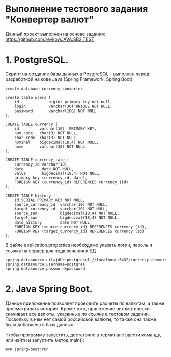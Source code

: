 # Выполнение тестового задания "Конвертер валют"

Данный проект выполнен на основе задания: https://github.com/revkov/JAVA.SB2.TEST



# 1. PostgreSQL.

Скрипт на создание базы данных в PostgreSQL - выполнен перед разработкой на коде Java (Spring Framework, Spring Boot)

``` 
create database currency_converter

create table users (
    id             bigint primary key not null,
    login          varchar(30) UNIQUE NOT NULL,
    password       varchar(100) NOT NULL
);

CREATE TABLE currency (
    id         varchar(10)  PRIMARY KEY,
    num_code   char(3) NOT NULL,
    char_code  char(3) NOT NULL,
    nominal    bigdecimal(18,4) NOT NULL,
    name       varchar(30) NOT NULL
);
 
CREATE TABLE currency_rate (
    currency_id varchar(10),
    date        date NOT NULL,
    value       bigdecimal(18,4) NOT NULL,
    primary key (currency_id, date),
    FOREIGN KEY (currency_id) REFERENCES currency (id)
);
 
CREATE TABLE history (
    Id SERIAL PRIMARY KEY NOT NULL, 
    source_currency_id  varchar(10) NOT NULL,
    target_currency_id  varchar(10) NOT NULL,
    source_sum          bigdecimal(18,4) NOT NULL,
    target_sum          bigdecimal(18,4) NOT NULL,
    date_history        date NOT NULL,
    FOREIGN KEY (source_currency_id) REFERENCES currency (id),
    FOREIGN KEY (target_currency_id) REFERENCES currency (id)
);
```

В файле application.properties необходимо указать логин, пароль и ссылку на сервер для подключения к БД

``` 
spring.datasource.url=jdbc:postgresql://localhost:5432/currency_converter
spring.datasource.username=postgres
spring.datasource.password=password
```


# 2. Java Spring Boot.

Данное приложение позволяет проводить расчеты по валютам, а также просматривать истории. Кроме того, приложение 
автоматически скачивает все валюты, указанные по ссылке в тестовом задании. Поскольку в нем нет самой российской валюты,
то также она также была добавлена в базу данных. 

Чтобы программу запустить, достаточно в терминале ввести команду, или найти и запустить метод main():
```
mvn spring-boot:run
```

